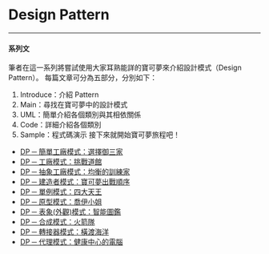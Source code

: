 Design Pattern
===========================


* * *
#### 系列文

筆者在這一系列將嘗試使用大家耳熟能詳的寶可夢來介紹設計模式（Design Pattern）。
每篇文章可分為五部分，分別如下：
1. Introduce：介紹 Pattern
2. Main：尋找在寶可夢中的設計模式
3. UML：簡單介紹各個類別與其相依關係
4. Code：詳細介紹各個類別
5. Sample：程式碼演示
接下來就開始寶可夢旅程吧！


* [DP ─ 簡單工廠模式：選擇御三家](DP_Story_Simple_Factory_Pattern.md "簡單工廠模式")
* [DP ─ 工廠模式：挑戰道館](DP_Story_Factory_Pattern.md "工廠模式")
* [DP ─ 抽象工廠模式：均衡的訓練家](DP_Story_Abstract_Factory_Pattern.md "抽象工廠模式")
* [DP ─ 建造者模式：寶可夢出戰順序](DP_Story_Builder_Pattern.md "建造者模式")
* [DP ─ 單例模式：四大天王](DP_Story_Singleton_Pattern.md "單例模式")
* [DP ─ 原型模式：喬伊小姐](DP_Story_Prototype_Pattern.md "原型模式")
* [DP ─ 表象(外觀)模式：智能圖鑑](DP_Story_Facade_Pattern.md "表象(外觀)模式")
* [DP ─ 合成模式：火箭隊](DP_Story_Composite_Pattern.md "合成模式")
* [DP ─ 轉接器模式：橫渡海洋](DP_Story_Adapter_Pattern.md "轉接器模式")
* [DP ─ 代理模式：健康中心的電腦](DP_Story_Proxy_Pattern.md "代理模式")